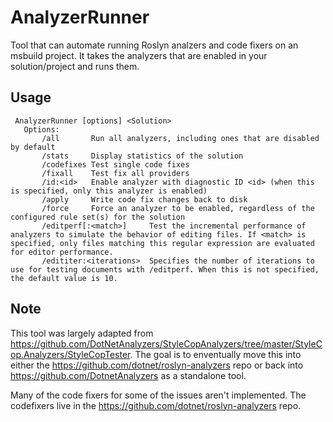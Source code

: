 # AnalyzerRunner
Tool that can automate running Roslyn analzers and code fixers on an msbuild project. It takes the analyzers that are enabled in your solution/project and runs them. 

## Usage
     AnalyzerRunner [options] <Solution>
       Options:
           /all       Run all analyzers, including ones that are disabled by default
           /stats     Display statistics of the solution
           /codefixes Test single code fixes
           /fixall    Test fix all providers
           /id:<id>   Enable analyzer with diagnostic ID <id> (when this is specified, only this analyzer is enabled)
           /apply     Write code fix changes back to disk
           /force     Force an analyzer to be enabled, regardless of the configured rule set(s) for the solution
           /editperf[:<match>]     Test the incremental performance of analyzers to simulate the behavior of editing files. If <match> is specified, only files matching this regular expression are evaluated for editor performance.
           /edititer:<iterations>  Specifies the number of iterations to use for testing documents with /editperf. When this is not specified, the default value is 10.
    

## Note
This tool was largely adapted from https://github.com/DotNetAnalyzers/StyleCopAnalyzers/tree/master/StyleCop.Analyzers/StyleCopTester.
The goal is to enventually move this into either the https://github.com/dotnet/roslyn-analyzers repo or back into https://github.com/DotnetAnalyzers as a standalone tool.

Many of the code fixers for some of the issues aren't implemented. The codefixers live in the https://github.com/dotnet/roslyn-analyzers repo.
